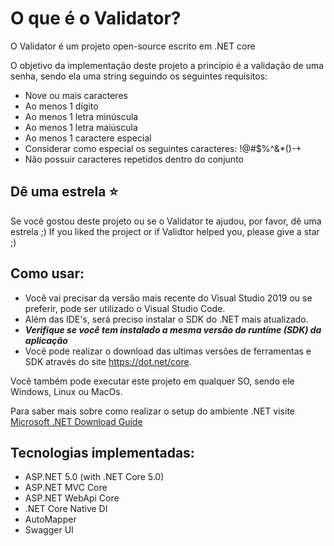 O que é o Validator?
=====================
O Validator é um projeto open-source escrito em .NET core

O objetivo da implementação deste projeto a princípio é a validação de uma senha, sendo ela uma string seguindo os seguintes requisitos:

- Nove ou mais caracteres
- Ao menos 1 dígito
- Ao menos 1 letra minúscula
- Ao menos 1 letra maiúscula
- Ao menos 1 caractere especial
- Considerar como especial os seguintes caracteres: !@#$%^&*()-+
- Não possuir caracteres repetidos dentro do conjunto

## Dê uma estrela :star:
Se você gostou deste projeto ou se o Validator te ajudou, por favor, dê uma estrela ;)
If you liked the project or if Validtor helped you, please give a star ;)

## Como usar:
- Você vai precisar da versão mais recente do Visual Studio 2019 ou se preferir, pode ser utilizado o Visual Studio Code.
- Além das IDE's, será preciso instalar o SDK do .NET mais atualizado.
- ***Verifique se você tem instalado a mesma versão do runtime (SDK) da aplicação***
- Você pode realizar o download das ultimas versões de ferramentas e SDK através do site https://dot.net/core.

Você também pode executar este projeto em qualquer SO, sendo ele Windows, Linux ou MacOs.

Para saber mais sobre como realizar o setup do ambiente .NET visite [Microsoft .NET Download Guide](https://www.microsoft.com/net/download) 

## Tecnologias implementadas:

- ASP.NET 5.0 (with .NET Core 5.0)
 - ASP.NET MVC Core 
 - ASP.NET WebApi Core
- .NET Core Native DI
- AutoMapper
- Swagger UI